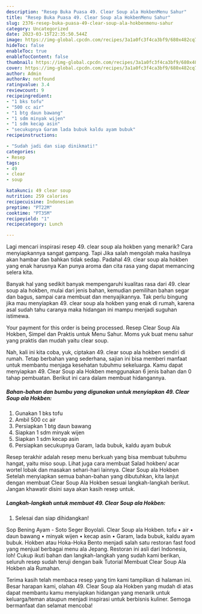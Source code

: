 ```yaml
---
description: "Resep Buka Puasa 49. Clear Soup ala HokbenMenu Sahur"
title: "Resep Buka Puasa 49. Clear Soup ala HokbenMenu Sahur"
slug: 2376-resep-buka-puasa-49-clear-soup-ala-hokbenmenu-sahur
category: Uncategorized
date: 2023-03-15T22:35:50.544Z
image: https://img-global.cpcdn.com/recipes/3a1a0fc3f4ca3bf9/680x482cq70/49-clear-soup-ala-hokben-foto-resep-utama.jpg
hideToc: false
enableToc: true
enableTocContent: false
thumbnail: https://img-global.cpcdn.com/recipes/3a1a0fc3f4ca3bf9/680x482cq70/49-clear-soup-ala-hokben-foto-resep-utama.jpg
cover: https://img-global.cpcdn.com/recipes/3a1a0fc3f4ca3bf9/680x482cq70/49-clear-soup-ala-hokben-foto-resep-utama.jpg
author: Admin
authorAv: notfound
ratingvalue: 3.4
reviewcount: 9
recipeingredient:
- "1 bks tofu"
- "500 cc air"
- "1 btg daun bawang"
- "1 sdm minyak wijen"
- "1 sdm kecap asin"
- "secukupnya Garam lada bubuk kaldu ayam bubuk"
recipeinstructions:

- "Sudah jadi dan siap dinikmati!"
categories:
- Resep
tags:
- 49
- clear
- soup

katakunci: 49 clear soup 
nutrition: 259 calories
recipecuisine: Indonesian
preptime: "PT22M"
cooktime: "PT35M"
recipeyield: "1"
recipecategory: Lunch

---
```



Lagi mencari inspirasi resep 49. clear soup ala hokben yang menarik? Cara menyiapkannya sangat gampang. Tapi Jika salah mengolah maka hasilnya akan hambar dan bahkan tidak sedap. Padahal 49. clear soup ala hokben yang enak harusnya Kan punya aroma dan cita rasa yang dapat memancing selera kita.


Banyak hal yang sedikit banyak mempengaruhi kualitas rasa dari 49. clear soup ala hokben, mulai dari jenis bahan, kemudian pemilihan bahan segar dan bagus, sampai cara membuat dan menyajikannya. Tak perlu bingung jika mau menyiapkan 49. clear soup ala hokben yang enak di rumah, karena asal sudah tahu caranya maka hidangan ini mampu menjadi suguhan istimewa.

Your payment for this order is being processed. Resep Clear Soup Ala Hokben, Simpel dan Praktis untuk Menu Sahur. Moms yuk buat menu sahur yang praktis dan mudah yaitu clear soup.


Nah, kali ini kita coba, yuk, ciptakan 49. clear soup ala hokben sendiri di rumah. Tetap berbahan yang sederhana, sajian ini bisa memberi manfaat untuk membantu menjaga kesehatan tubuhmu sekeluarga. Kamu dapat menyiapkan 49. Clear Soup ala Hokben menggunakan 6 jenis bahan dan 0 tahap pembuatan. Berikut ini cara dalam membuat hidangannya.

<!--inarticleads1-->

##### Bahan-bahan dan bumbu yang digunakan untuk menyiapkan 49. Clear Soup ala Hokben:

1. Gunakan 1 bks tofu
1. Ambil 500 cc air
1. Persiapkan 1 btg daun bawang
1. Siapkan 1 sdm minyak wijen
1. Siapkan 1 sdm kecap asin
1. Persiapkan secukupnya Garam, lada bubuk, kaldu ayam bubuk


Resep terakhir adalah resep menu berkuah yang bisa membuat tubuhmu hangat, yaitu miso soup. Lihat juga cara membuat Salad hokben/ acar wortel lobak dan masakan sehari-hari lainnya. Clear Soup ala Hokben Setelah menyiapkan semua bahan-bahan yang dibutuhkan, kita lanjut dengan membuat Clear Soup Ala Hokben sesuai langkah-langkah berikut. Jangan khawatir disini saya akan kasih resep untuk. 

<!--inarticleads2-->

##### Langkah-langkah untuk membuat 49. Clear Soup ala Hokben:


1. Selesai dan siap dihidangkan!

Sop Bening Ayam - Soto Seger Boyolali. Clear Soup ala Hokben. tofu • air • daun bawang • minyak wijen • kecap asin • Garam, lada bubuk, kaldu ayam bubuk. Hokben atau Hoka-Hoka Bento menjadi salah satu restoran fast food yang menjual berbagai menu ala Jepang. Restoran ini asli dari Indonesia, loh! Cukup ikuti bahan dan langkah-langkah yang sudah kami berikan, seluruh resep sudah teruji dengan baik Tutorial Membuat Clear Soup Ala Hokben ala Rumahan. 

Terima kasih telah membaca resep yang tim kami tampilkan di halaman ini. Besar harapan kami, olahan 49. Clear Soup ala Hokben yang mudah di atas dapat membantu kamu menyiapkan hidangan yang menarik untuk keluarga/teman ataupun menjadi inspirasi untuk berbisnis kuliner. Semoga bermanfaat dan selamat mencoba!
